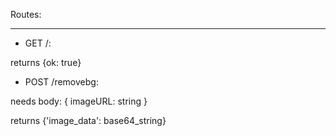 Routes: 

---

- GET /: 

returns {ok: true}



- POST /removebg: 

needs body:
{
imageURL: string
}

returns {'image_data': base64_string}
